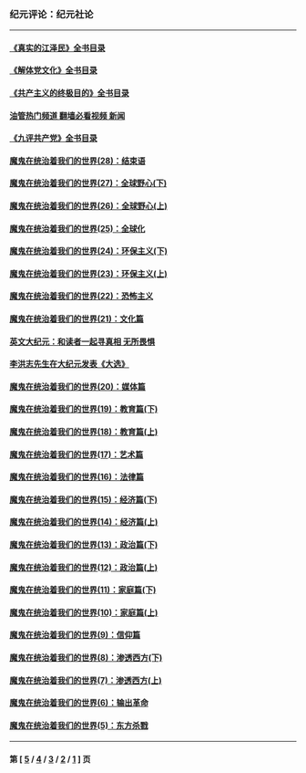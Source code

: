 ### 纪元评论：纪元社论
---
#### [《真实的江泽民》全书目录](../../pages/nsc422/n13721399.md?08220330) 
#### [《解体党文化》全书目录](../../pages/nsc422/n13721157.md?08220330) 
#### [《共产主义的终极目的》全书目录](../../pages/nsc422/n13721048.md?08220330) 
#### [油管热门频道 翻墙必看视频 新闻](ok?08220330)
#### [《九评共产党》全书目录](../../pages/nsc422/n13708085.md?08220330) 
#### [魔鬼在统治着我们的世界(28)：结束语](../../pages/nsc422/n10936246.md?08220330) 
#### [魔鬼在统治着我们的世界(27)：全球野心(下)](../../pages/nsc422/n10928319.md?08220330) 
#### [魔鬼在统治着我们的世界(26)：全球野心(上)](../../pages/nsc422/n10900318.md?08220330) 
#### [魔鬼在统治着我们的世界(25)：全球化](../../pages/nsc422/n10788205.md?08220330) 
#### [魔鬼在统治着我们的世界(24)：环保主义(下)](../../pages/nsc422/n10695307.md?08220330) 
#### [魔鬼在统治着我们的世界(23)：环保主义(上)](../../pages/nsc422/n10688613.md?08220330) 
#### [魔鬼在统治着我们的世界(22)：恐怖主义](../../pages/nsc422/n10614727.md?08220330) 
#### [魔鬼在统治着我们的世界(21)：文化篇](../../pages/nsc422/n10597706.md?08220330) 
#### [英文大纪元：和读者一起寻真相 无所畏惧](../../pages/nsc422/n12542027.md?08220330) 
#### [李洪志先生在大纪元发表《大选》](../../pages/nsc422/n12534746.md?08220330) 
#### [魔鬼在统治着我们的世界(20)：媒体篇](../../pages/nsc422/n10586579.md?08220330) 
#### [魔鬼在统治着我们的世界(19)：教育篇(下)](../../pages/nsc422/n10564808.md?08220330) 
#### [魔鬼在统治着我们的世界(18)：教育篇(上)](../../pages/nsc422/n10526970.md?08220330) 
#### [魔鬼在统治着我们的世界(17)：艺术篇](../../pages/nsc422/n10499093.md?08220330) 
#### [魔鬼在统治着我们的世界(16)：法律篇](../../pages/nsc422/n10485969.md?08220330) 
#### [魔鬼在统治着我们的世界(15)：经济篇(下)](../../pages/nsc422/n10469975.md?08220330) 
#### [魔鬼在统治着我们的世界(14)：经济篇(上)](../../pages/nsc422/n10457370.md?08220330) 
#### [魔鬼在统治着我们的世界(13)：政治篇(下)](../../pages/nsc422/n10448270.md?08220330) 
#### [魔鬼在统治着我们的世界(12)：政治篇(上)](../../pages/nsc422/n10444576.md?08220330) 
#### [魔鬼在统治着我们的世界(11)：家庭篇(下)](../../pages/nsc422/n10440961.md?08220330) 
#### [魔鬼在统治着我们的世界(10)：家庭篇(上)](../../pages/nsc422/n10435448.md?08220330) 
#### [魔鬼在统治着我们的世界(9)：信仰篇](../../pages/nsc422/n10432159.md?08220330) 
#### [魔鬼在统治着我们的世界(8)：渗透西方(下)](../../pages/nsc422/n10429603.md?08220330) 
#### [魔鬼在统治着我们的世界(7)：渗透西方(上)](../../pages/nsc422/n10426013.md?08220330) 
#### [魔鬼在统治着我们的世界(6)：输出革命](../../pages/nsc422/n10421536.md?08220330) 
#### [魔鬼在统治着我们的世界(5)：东方杀戮](../../pages/nsc422/n10417707.md?08220330) 

---
#### 第 [ [5](./5.md?08220330) / [4](./4.md?08220330) / [3](./3.md?08220330) / [2](./2.md?08220330) / [1](./1.md?08220330) ] 页
